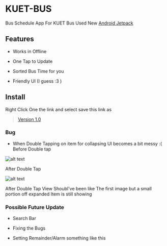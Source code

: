 # KUET-BUS
Bus Schedule App For KUET Bus 
Used New [Android Jetpack](https://developer.android.com/jetpack/)

## Features
- Works in Offline

- One Tap to Update

- Sorted Bus Time for you

- Friendly UI (I guess :3 )

## Install

Right Click One the link and select save this link as
> [Version 1.0](https://github.com/sabertooth9/KUET-BUS/blob/master/APK/KUET%20BUS.apk)

### Bug
- When Double Tapping on item for collapsing UI becomes a bit messy :(
Before Double tap

![alt text](https://i.ibb.co/z6pRf8N/Before-Double-Tap.png)

After Double Tap

![alt text](https://i.ibb.co/X3hmMLx/Screenshot-20190130-134931-2-1.png)

After Double Tap View Shoubl've been like The first image but a small portion off expanded Item is still showing

### Possible Future Update
- Search Bar

- Fixing the Bugs

- Setting Remainder/Alarm something like this 
